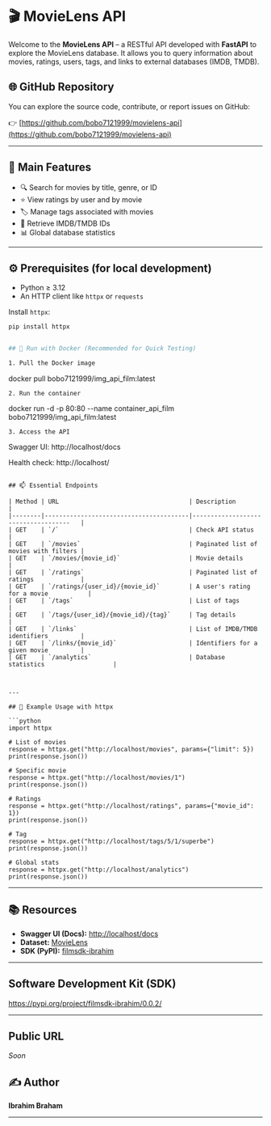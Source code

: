 # 🎬 MovieLens API

Welcome to the **MovieLens API** – a RESTful API developed with **FastAPI** to explore the MovieLens database. It allows you to query information about movies, ratings, users, tags, and links to external databases (IMDB, TMDB).

## 🌐 GitHub Repository

You can explore the source code, contribute, or report issues on GitHub:

👉 [https://github.com/bobo7121999/movielens-api](https://github.com/bobo7121999/movielens-api)

---

## 🚀 Main Features

- 🔍 Search for movies by title, genre, or ID  
- ⭐ View ratings by user and by movie  
- 🏷️ Manage tags associated with movies  
- 🔗 Retrieve IMDB/TMDB IDs  
- 📊 Global database statistics  

---

## ⚙️ Prerequisites (for local development)

- Python ≥ 3.12
- An HTTP client like `httpx` or `requests`

Install `httpx`:
```bash
pip install httpx


## 🐳 Run with Docker (Recommended for Quick Testing)

1. Pull the Docker image
```
docker pull bobo7121999/img_api_film:latest
```
2. Run the container
```
docker run -d -p 80:80 --name container_api_film bobo7121999/img_api_film:latest
```
3. Access the API
```
Swagger UI: http://localhost/docs

Health check: http://localhost/
```

## 📫 Essential Endpoints

| Method | URL                                    | Description                           |
|--------|----------------------------------------|------------------------------------   |
| GET    | `/`                                    | Check API status                      |
| GET    | `/movies`                              | Paginated list of movies with filters |
| GET    | `/movies/{movie_id}`                   | Movie details                         |
| GET    | `/ratings`                             | Paginated list of ratings             |
| GET    | `/ratings/{user_id}/{movie_id}`        | A user's rating for a movie           |
| GET    | `/tags`                                | List of tags                          |
| GET    | `/tags/{user_id}/{movie_id}/{tag}`     | Tag details                           |
| GET    | `/links`                               | List of IMDB/TMDB identifiers         |
| GET    | `/links/{movie_id}`                    | Identifiers for a given movie         |
| GET    | `/analytics`                           | Database statistics                   |



---

## 🧪 Example Usage with httpx

```python
import httpx

# List of movies
response = httpx.get("http://localhost/movies", params={"limit": 5})
print(response.json())

# Specific movie
response = httpx.get("http://localhost/movies/1")
print(response.json())

# Ratings
response = httpx.get("http://localhost/ratings", params={"movie_id": 1})
print(response.json())

# Tag
response = httpx.get("http://localhost/tags/5/1/superbe")
print(response.json())

# Global stats
response = httpx.get("http://localhost/analytics")
print(response.json())

```
---

## 📚 Resources

- **Swagger UI (Docs):** [http://localhost/docs](http://localhost/docs)
- **Dataset:** [MovieLens](https://grouplens.org/datasets/movielens/)
- **SDK (PyPI):** [filmsdk-ibrahim](https://pypi.org/project/filmsdk-ibrahim/)

---

## Software Development Kit (SDK)

https://pypi.org/project/filmsdk-ibrahim/0.0.2/ 

---

## Public URL

*Soon*

## ✍️ Author

**Ibrahim Braham**

---
